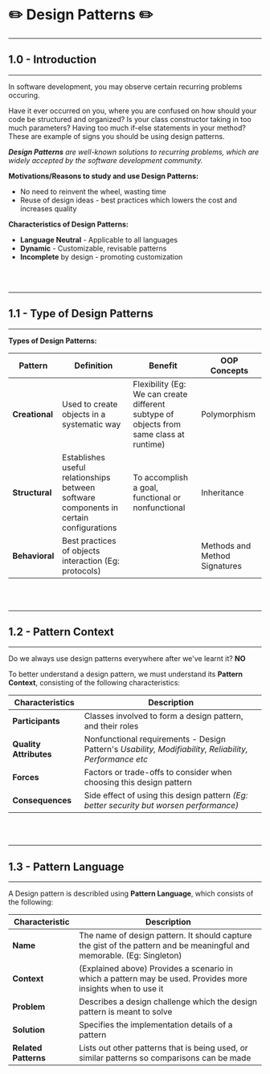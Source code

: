 # ✏️ Design Patterns ✏️

---
## 1.0 - Introduction

---

In software development, you may observe certain recurring problems occuring.

Have it ever occurred on you, where you are confused on how should your code be structured and organized? Is your class constructor taking in too much parameters? Having too much if-else statements in your method? These are example of signs you should be using design patterns.


*__Design Patterns__ are well-known solutions to recurring problems, which are widely
accepted by the software development community.*


__Motivations/Reasons to study and use Design Patterns:__
* No need to reinvent the wheel, wasting time
* Reuse of design ideas - best practices which lowers the cost and increases quality

__Characteristics of Design Patterns:__
* __Language Neutral__ - Applicable to all languages
* __Dynamic__ - Customizable, revisable patterns
* __Incomplete__ by design - promoting customization


<br><br>

---
## 1.1 - Type of Design Patterns

---

__Types of Design Patterns:__

|Pattern|Definition|Benefit| OOP Concepts | 
|-|-|-|-|
|__Creational__| Used to create objects in a systematic way | Flexibility (Eg: We can create different subtype of objects from same class at runtime) | Polymorphism |
|__Structural__| Establishes useful relationships between software components in certain configurations | To accomplish a goal, functional or nonfunctional | Inheritance |
|__Behavioral__| Best practices of objects interaction (Eg: protocols) | | Methods and Method Signatures |


<br><br>

---
## 1.2 - Pattern Context

---

Do we always use design patterns everywhere after we've learnt it? __NO__

To better understand a design pattern, we must understand its __Pattern Context__, consisting of the following characteristics:

|Characteristics|Description|
|-|-|
|__Participants__| Classes involved to form a design pattern, and their roles |
|__Quality Attributes__| Nonfunctional requirements - Design Pattern's *Usability, Modifiability, Reliability, Performance etc*|
|__Forces__| Factors or trade-offs to consider when choosing this design pattern |
|__Consequences__| Side effect of using this design pattern *(Eg: better security but worsen performance)* |


<br><br>

---
## 1.3 - Pattern Language

---

A Design pattern is describled using __Pattern Language__, which consists of the following:

| Characteristic | Description |
|-|-|
|__Name__| The name of design pattern. It should capture the gist of the pattern and be meaningful and memorable. (Eg: Singleton)|
|__Context__| (Explained above) Provides a scenario in which a pattern may be used. Provides more insights when to use it |
|__Problem__| Describes a design challenge which the design pattern is meant to solve|
|__Solution__| Specifies the implementation details of a pattern | 
|__Related Patterns__| Lists out other patterns that is being used, or similar patterns so comparisons can be made |